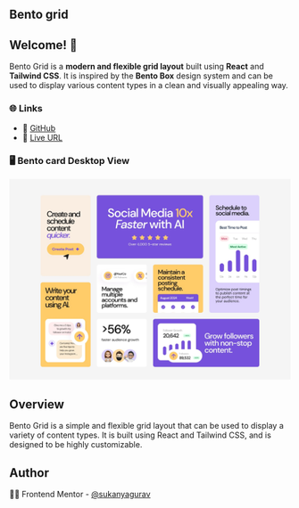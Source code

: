 ## Bento grid

## Welcome! 👋
Bento Grid is a **modern and flexible grid layout** built using **React** and **Tailwind CSS**. It is inspired by the **Bento Box** design system and can be used to display various content types in a clean and visually appealing way.


### 🌐 **Links**
- 🔗 [GitHub](https://github.com/sukanyagurav/Bento-grid)
- 🚀 [Live URL](https://bento-grid5867.netlify.app/)

### 🖥 Bento card Desktop View     

<img src="./public/design/desktop-design.jpg"/>

## Overview

Bento Grid is a simple and flexible grid layout that can be used to display a variety of content types. It is built using React and Tailwind CSS, and is designed to be highly customizable.
 

## Author
👩‍💻 Frontend Mentor - [@sukanyagurav](https://www.frontendmentor.io/profile/sukanyagurav) 
